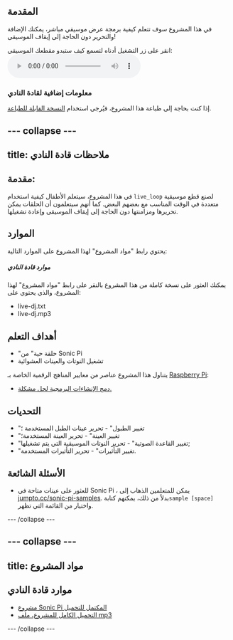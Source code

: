 ## المقدمة

في هذا المشروع سوف تتعلم كيفية برمجة عرض موسيقي مباشر، يمكنك الإضافة والتحرير دون الحاجة إلى إيقاف الموسيقى!

<div id="audio-preview" class="pdf-hidden">
  انقر على زر التشغيل أدناه لتسمع كيف ستبدو مقطعك الموسيقي: <audio controls preload> <source src="resources/live-dj.mp3" type="audio/mpeg"> المتصفح الخاص بك لا يدعم جزء<code>الصوت </code>. </audio>
</div>

### معلومات إضافية لقادة النادي

إذا كنت بحاجة إلى طباعة هذا المشروع، فيُرجى استخدام [النسخة القابلة للطباعة](https://projects.raspberrypi.org/en/projects/live-dj/print).

## \--- collapse \---

## title: ملاحظات قادة النادي

## مقدمة:

في هذا المشروع، سيتعلم الأطفال كيفية استخدام `live_loop` لصنع قطع موسيقية متعددة في الوقت المناسب مع بعضهم البعض. كما أنهم سيتعلمون أن الحلقات يمكن تحريرها ومزامنتها دون الحاجة إلى إيقاف الموسيقى وإعادة تشغيلها.

## الموارد

يحتوي رابط "مواد المشروع" لهذا المشروع على الموارد التالية:

##### موارد قادة النادي

يمكنك العثور على نسخة كاملة من هذا المشروع بالنقر على رابط "مواد المشروع" لهذا المشروع، والذي يحتوي على:

* live-dj.txt
* live-dj.mp3

## أهداف التعلم

* "حلقة حية" من Sonic Pi
* تشغيل النوتات والعينات العشوائية

يتناول هذا المشروع عناصر من معايير المناهج الرقمية الخاصة بـ [Raspberry Pi](http://rpf.io/curriculum):

* [دمج الإنشاءات البرمجية لحل مشكلة.](https://www.raspberrypi.org/curriculum/programming/builder)

## التحديات

* "تغيير الطبول" - تحرير عينات الطبل المستخدمة ؛
* "تغيير العينة" - تحرير العينة المستخدمة؛
* "تغيير القاعدة الصوتية" - تحرير النوتات الموسيقية التي يتم تشغيلها;
* "تغيير التأثيرات" - تحرير التأثيرات المستخدمة.

## الأسئلة الشائعة

* للعثور على عينات متاحة في Sonic Pi ، يمكن للمتعلمين الذهاب إلى [jumpto.cc/sonic-pi-samples](http://jumpto.cc/sonic-pi-samples). بدلاً من ذلك، يمكنهم كتابة`sample [space]` واختيار من القائمة التي تظهر.

\--- /collapse \---

## \--- collapse \---

## title: مواد المشروع

## موارد قادة النادي

* [مشروع Sonic Pi المكتمل للتحميل](resources/live-dj.txt)
* [التحميل الكامل للمشروع، ملف mp3](resources/live-dj.mp3)

\--- /collapse \---